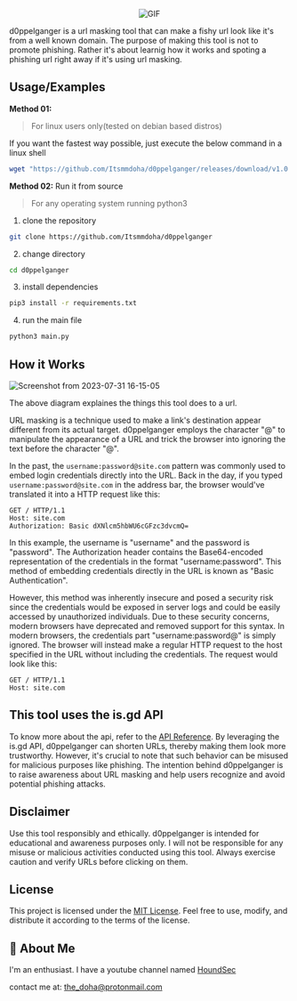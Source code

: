 <p align="center">
  <img src="https://github.com/Itsmmdoha/d0ppelganger/assets/70005698/68636dab-16dd-4bfe-980e-1658d2e835d3" alt="GIF">
</p>

d0ppelganger is a url masking tool that can make a fishy url look like it's from
a well known domain. The purpose of making this tool is not to promote phishing.
Rather it's about learnig how it works and spoting a phishing url right away if
it's using url masking.

## Usage/Examples

**Method 01:**

> For linux users only(tested on debian based distros)

If you want the fastest way possible, just execute the below command in a linux
shell

```bash
wget "https://github.com/Itsmmdoha/d0ppelganger/releases/download/v1.0.1/d0ppelganger_linux_exe_v1.0.1" -q && chmod +x d0ppelganger_linux_exe_v1 && ./d0ppelganger_linux_exe_v1
```

**Method 02:** Run it from source

> For any operating system running python3

1. clone the repository

```bash
git clone https://github.com/Itsmmdoha/d0ppelganger
```

2. change directory

```bash
cd d0ppelganger
```

3. install dependencies

```bash
pip3 install -r requirements.txt
```

4. run the main file

```bash
python3 main.py
```

## How it Works

![Screenshot from 2023-07-31 16-15-05](https://github.com/Itsmmdoha/d0ppelganger/assets/70005698/aa5760d6-8f56-4918-82ff-a6a460b22589)

The above diagram explaines the things this tool does to a url.

URL masking is a technique used to make a link's destination appear different
from its actual target. d0ppelganger employs the character "@" to manipulate the
appearance of a URL and trick the browser into ignoring the text before the
character "@".

In the past, the `username:password@site.com` pattern was commonly used to embed
login credentials directly into the URL. Back in the day, if you typed
`username:password@site.com` in the address bar, the browser would've translated
it into a HTTP request like this:

```http
GET / HTTP/1.1
Host: site.com
Authorization: Basic dXNlcm5hbWU6cGFzc3dvcmQ=
```

In this example, the username is "username" and the password is "password". The
Authorization header contains the Base64-encoded representation of the
credentials in the format "username:password". This method of embedding
credentials directly in the URL is known as "Basic Authentication".

However, this method was inherently insecure and posed a security risk since the
credentials would be exposed in server logs and could be easily accessed by
unauthorized individuals. Due to these security concerns, modern browsers have
deprecated and removed support for this syntax. In modern browsers, the
credentials part "username:password@" is simply ignored. The browser will
instead make a regular HTTP request to the host specified in the URL without
including the credentials. The request would look like this:

```http
GET / HTTP/1.1
Host: site.com
```

## This tool uses the is.gd API

To know more about the api, refer to the
[API Reference](https://is.gd/apishorteningreference.php). By leveraging the
is.gd API, d0ppelganger can shorten URLs, thereby making them look more
trustworthy. However, it's crucial to note that such behavior can be misused for
malicious purposes like phishing. The intention behind d0ppelganger is to raise
awareness about URL masking and help users recognize and avoid potential
phishing attacks.

## Disclaimer

Use this tool responsibly and ethically. d0ppelganger is intended for
educational and awareness purposes only. I will not be responsible for any
misuse or malicious activities conducted using this tool. Always exercise
caution and verify URLs before clicking on them.

## License

This project is licensed under the [MIT License](LICENSE). Feel free to use,
modify, and distribute it according to the terms of the license.

## 🚀 About Me

I'm an enthusiast. I have a youtube channel named
[HoundSec](https://youtube.com/@HoundSec)

contact me at: the_doha@protonmail.com
